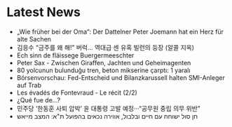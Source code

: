 # Latest News
-  „Wie früher bei der Oma“: Der Dattelner Peter Joemann hat ein Herz für alte Sachen
-  김응수 “금주를 왜 해!” 버럭… 역대급 센 유혹 빌런의 등장 (알콜 지옥)
-  Ech sinn de fläissege Buergermeeschter
-  Peter Sax - Zwischen Giraffen, Jachten und Geheimagenten
-  80 yolcunun bulunduğu tren, beton mikserine çarptı: 1 yaralı
-  Börsenvorschau: Fed-Entscheid und Bilanzkarussell halten SMI-Anleger auf Trab
-  Les évadés de Fontevraud - Le récit (2/2)
-  ¿Qué fue de...?
-  민주당 ‘한동훈 사퇴 압박’ 윤 대통령 고발 예정···“공무원 중립 의무 위반”
-  חן סול ישוחח עם חיים ובלבול, אווירה נכאים בהפועל ת"א: המצב מייאש
